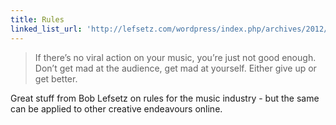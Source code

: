 ```yaml
---
title: Rules
linked_list_url: 'http://lefsetz.com/wordpress/index.php/archives/2012/10/22/rules-2/'
---
```

<blockquote><p>
  If there’s no viral action on your music, you’re just not good enough. Don’t get mad at the audience, get mad at yourself. Either give up or get better.
</p></blockquote>
<p>Great stuff from Bob Lefsetz on rules for the music industry - but the same can be applied to other creative endeavours online.</p>
